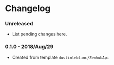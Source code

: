 # Changelog

### Unreleased

* List pending changes here.

### 0.1.0 - 2018/Aug/29

* Created from template `dustinleblanc/ZenhubApi`
